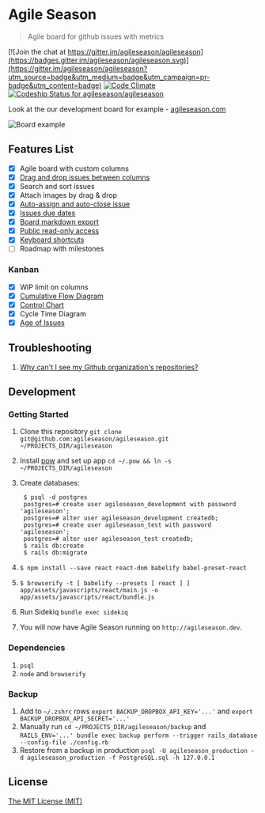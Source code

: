 Agile Season
============

> Agile board for github issues with metrics

[![Join the chat at https://gitter.im/agileseason/agileseason](https://badges.gitter.im/agileseason/agileseason.svg)](https://gitter.im/agileseason/agileseason?utm_source=badge&utm_medium=badge&utm_campaign=pr-badge&utm_content=badge)
[![Code Climate](https://codeclimate.com/github/agileseason/agileseason/badges/gpa.svg)](https://codeclimate.com/github/agileseason/agileseason)
[![Codeship Status for agileseason/agileseason](https://codeship.com/projects/79aa4950-4c53-0132-44ef-36f51938a765/status)](https://codeship.com/projects/47044)

Look at the our development board for example - [agileseason.com](https://agileseason.com/boards/agileseason/agileseason)

![Board example](https://github.com/agileseason/agileseason/blob/master/doc/help/board_features/board_example.png)

## Features List

- [x] Agile board with custom columns
- [x] [Drag and drop issues between columns](https://github.com/agileseason/agileseason/wiki/Ready-to-next-stage-button)
- [x] Search and sort issues
- [x] Attach images by drag & drop
- [x] [Auto-assign and auto-close issue](https://github.com/agileseason/agileseason/wiki/Auto-closing-issues)
- [x] [Issues due dates](https://github.com/agileseason/agileseason/wiki/Issues-due-dates)
- [x] [Board markdown export](https://github.com/agileseason/agileseason/wiki/Board-Markdown-Export)
- [x] [Public read-only access](https://github.com/agileseason/agileseason/wiki/Public-read-only-access)
- [x] [Keyboard shortcuts](https://github.com/agileseason/agileseason/wiki/Keyboard-shortcuts)
- [ ] Roadmap with milestones

### Kanban

- [x] WIP limit on columns
- [x] [Cumulative Flow Diagram](https://github.com/agileseason/agileseason/wiki/Kanban-metrics#cumulative-flow-diagram)
- [x] [Control Chart](https://github.com/agileseason/agileseason/wiki/Kanban-metrics#control-chart)
- [x] Cycle Time Diagram
- [x] [Age of Issues](https://agileseason.com/docs/age)

## Troubleshooting

1. [Why can't I see my Github organization's repositories?](https://github.com/agileseason/agileseason/wiki/Troubleshooting#why-cant-i-see-my-github-organizations-repositories)

## Development

### Getting Started
1. Clone this repository `git clone git@github.com:agileseason/agileseason.git ~/PROJECTS_DIR/agileseason`
2. Install [pow](http://pow.cx/) and set up app `cd ~/.pow && ln -s ~/PROJECTS_DIR/agileseason`
3. Create databases:

   ```
    $ psql -d postgres
    postgres=# create user agileseason_development with password 'agileseason';
    postgres=# alter user agileseason_development createdb;
    postgres=# create user agileseason_test with password 'agileseason';
    postgres=# alter user agileseason_test createdb;
    $ rails db:create
    $ rails db:migrate
    ```
4. `$ npm install --save react react-dom babelify babel-preset-react`
5. `$ browserify -t [ babelify --presets [ react ] ] app/assets/javascripts/react/main.js -o  app/assets/javascripts/react/bundle.js`
6. Run Sidekiq `bundle exec sidekiq`
7. You will now have Agile Season running on `http://agileseason.dev`.

### Dependencies
  1. `psql`
  1. `node` and `browserify`

### Backup
1. Add to `~/.zshrc` rows `export BACKUP_DROPBOX_API_KEY='...'` and `export BACKUP_DROPBOX_API_SECRET='...'`
1. Manually run `cd ~/PROJECTS_DIR/agileseason/backup` and `RAILS_ENV='...' bundle exec backup perform --trigger rails_database --config-file ./config.rb`
1. Restore from a backup in production `psql -U agileseason_production -d agileseason_production -f PostgreSQL.sql -h 127.0.0.1`

## License

[The MIT License (MIT)](https://github.com/agileseason/agileseason/blob/master/LICENSE)
